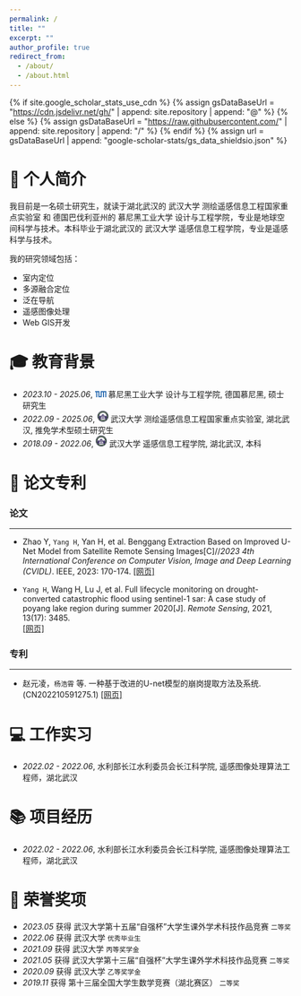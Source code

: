 ```yaml
---
permalink: /
title: ""
excerpt: ""
author_profile: true
redirect_from: 
  - /about/
  - /about.html
---
```


{% if site.google_scholar_stats_use_cdn %}
{% assign gsDataBaseUrl = "https://cdn.jsdelivr.net/gh/" | append: site.repository | append: "@" %}
{% else %}
{% assign gsDataBaseUrl = "https://raw.githubusercontent.com/" | append: site.repository | append: "/" %}
{% endif %}
{% assign url = gsDataBaseUrl | append: "google-scholar-stats/gs_data_shieldsio.json" %}

<span class='anchor' id='about-me'></span>

# 💬 个人简介

我目前是一名硕士研究生，就读于湖北武汉的 武汉大学 测绘遥感信息工程国家重点实验室 和 德国巴伐利亚州的 慕尼黑工业大学 设计与工程学院，专业是地球空间科学与技术。本科毕业于湖北武汉的 武汉大学 遥感信息工程学院，专业是遥感科学与技术。

我的研究领域包括：
- 室内定位
- 多源融合定位
- 泛在导航
- 遥感图像处理
- Web GIS开发

<span class='anchor' id='-xl'></span>

# 🎓 教育背景
- *2023.10 - 2025.06*, <a href="https://www.tum.de/"><img class="svg" src="/images/Technical_University_of_Munich_Logo.png" width="20pt"></a> 慕尼黑工业大学 设计与工程学院, 德国慕尼黑, 硕士研究生
- *2022.09 - 2025.06*, <a href="https://www.whu.edu.cn/"><img class="svg" src="/images/Wuhan_University_Logo.png" width="20pt"></a> 武汉大学 测绘遥感信息工程国家重点实验室, 湖北武汉, 推免学术型硕士研究生
- *2018.09 - 2022.06*, <a href="https://www.whu.edu.cn/"><img class="svg" src="/images/Wuhan_University_Logo.png" width="20pt"></a> 武汉大学 遥感信息工程学院, 湖北武汉, 本科
 
<span class='anchor' id='-lwzl'></span>

# 📝 论文专利
### 论文
---
- Zhao Y, `Yang H`, Yan H, et al. Benggang Extraction Based on Improved U-Net Model from Satellite Remote Sensing Images[C]//*2023 4th International Conference on Computer Vision, Image and Deep Learning (CVIDL)*. IEEE, 2023: 170-174.
[[网页]](https://ieeexplore.ieee.org/abstract/document/10167177) 

- `Yang H`, Wang H, Lu J, et al. Full lifecycle monitoring on drought-converted catastrophic flood using sentinel-1 sar: A case study of poyang lake region during summer 2020[J]. *Remote Sensing*, 2021, 13(17): 3485.  
[[网页]](https://www.mdpi.com/2072-4292/13/17/3485)

### 专利
---
- 赵元凌，`杨浩霄` 等. 一种基于改进的U-net模型的崩岗提取方法及系统. (CN202210591275.1)
[[网页]](https://www.drugfuture.com/cnpat/cn_patent.asp)

<span class='anchor' id='-gzsx'></span>

# 💻 工作实习
- *2022.02 - 2022.06*, 水利部长江水利委员会长江科学院, 遥感图像处理算法工程师，湖北武汉

<span class='anchor' id='-xmjl'></span>

# 📚 项目经历
- *2022.02 - 2022.06*, 水利部长江水利委员会长江科学院, 遥感图像处理算法工程师，湖北武汉

<span class='anchor' id='-ryjx'></span>

# 🏅 荣誉奖项
- *2023.05* 获得 武汉大学第十五届“自强杯”大学生课外学术科技作品竞赛 `二等奖`  
- *2022.06* 获得 武汉大学 `优秀毕业生`  
- *2021.09* 获得 武汉大学 `丙等奖学金`  
- *2021.05* 获得 武汉大学第十三届“自强杯”大学生课外学术科技作品竞赛 `二等奖`  
- *2020.09* 获得 武汉大学 `乙等奖学金`  
- *2019.11* 获得 第十三届全国大学生数学竞赛（湖北赛区） `二等奖`  
